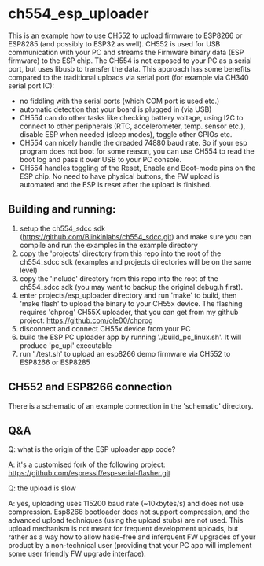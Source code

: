 # ch554_esp_uploader
This is an example how to use CH552 to upload firmware to ESP8266 or ESP8285
(and possibly to ESP32 as well). CH552 is used for USB communication with
your PC and streams the Firmware binary data (ESP firmware) to the ESP chip.
The CH554 is not exposed to your PC as a serial port, but uses libusb to transfer
the data. This approach has some benefits compared to the traditional
uploads via serial port (for example via CH340 serial port IC):
* no fiddling with the serial ports (which COM port is used etc.)
* automatic detection that your board is plugged in (via USB)
* CH554 can do other tasks like checking battery voltage, using I2C to connect
  to other peripherals (RTC, accelerometer, temp. sensor etc.), disable ESP  when
  needed (sleep modes), toggle other GPIOs etc.
* CH554 can nicely handle the dreaded 74880 baud rate. So if your esp program does not
  boot for some reason, you can use CH554 to read the boot log and pass it over USB to
  your PC console.
* CH554 handles toggling of the Reset, Enable and Boot-mode pins on the ESP chip. No need
  to have physical buttons, the FW upload is automated and the ESP is reset after the 
  upload is finished.

Building and running:
---------------------
1) setup the ch554_sdcc sdk (https://github.com/Blinkinlabs/ch554_sdcc.git) and make sure you
   can compile and run the examples in the example directory
2) copy the 'projects' directory from this repo into the root of the ch554_sdcc sdk (examples
   and projects directories will be on the same level)
3) copy the 'include' directory from this repo into the root of the ch554_sdcc sdk (you
   may want to backup the original debug.h first). 
4) enter projects/esp_uploader directory and run 'make' to build, then 'make flash' to upload
   the binary to your CH55x device. The flashing requires 'chprog' CH55X uploader, that you
   can get from my github project: https://github.com/ole00/chprog
5) disconnect and connect CH55x device from your PC
6) build the ESP PC uploader app by running './build_pc_linux.sh'. It will produce 'pc_upl'
   executable
7) run './test.sh' to upload an esp8266 demo firmware via CH552 to ESP8266 or ESP8285

CH552 and ESP8266 connection
----------------------------
There is a schematic of an example connection in the 'schematic' directory.

Q&A
---
Q: what is the origin of the ESP uploader app code?

A: it's a customised fork of the following project: https://github.com/espressif/esp-serial-flasher.git 


Q: the upload is slow

A: yes, uploading uses 115200 baud rate (~10kbytes/s) and does not use compression. Esp8266 bootloader
   does not support compression, and the advanced upload techniques (using the upload stubs) are not used.
   This upload mechanism is not meant for frequent development uploads, but rather as a way how to
   allow hasle-free and inferquent FW upgrades of your product by a non-technical user (providing that
   your PC app will implement some user friendly FW upgrade interface).
   
